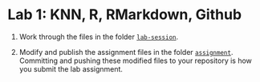 # Lab 1: KNN, R, RMarkdown, Github

1. Work through the files in the folder [`lab-session`](lab-session).

2. Modify and publish the assignment files in the folder [`assignment`](assignment).  Committing and pushing these modified files to your repository is how you submit the lab assignment.


